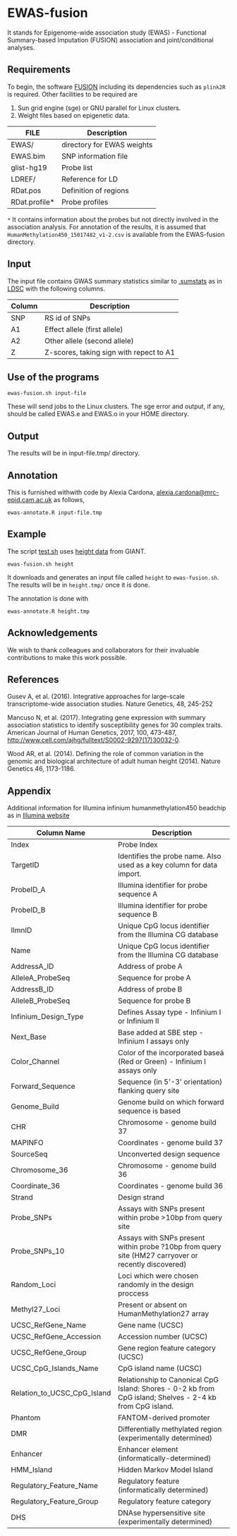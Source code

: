 # EWAS-fusion

It stands for Epigenome-wide association study (EWAS) - Functional Summary-based Imputation (FUSION) association and joint/conditional analyses.

## Requirements

To begin, the software [FUSION](http://gusevlab.org/projects/fusion/) including its dependencies such as `plink2R` is required. Other facilities to be required are

1. Sun grid engine (sge) or GNU parallel for Linux clusters.
2. Weight files based on epigenetic data.

FILE | Description
-----|---------------------------
EWAS/ | directory for EWAS weights
EWAS.bim | SNP information file
glist-hg19 | Probe list
LDREF/ | Reference for LD
RDat.pos | Definition of regions
RDat.profile* | Probe profiles

`*` It contains information about the probes but not directly involved in the association analysis. For annotation of the results, it is assumed that `HumanMethylation450_15017482_v1-2.csv` is available from the EWAS-fusion directory.

## Input

The input file contains GWAS summary statistics similar to [.sumstats](https://github.com/bulik/ldsc/wiki/Summary-Statistics-File-Format) as in [LDSC](https://github.com/bulik/ldsc) with the following columns.

   Column | Description
   ------|--------------  
   SNP | RS id of SNPs
   A1 | Effect allele (first allele)
   A2 | Other allele (second allele)
   Z | Z-scores, taking sign with repect to A1

## Use of the programs
```
ewas-fusion.sh input-file
```
These will send jobs to the Linux clusters. The sge error and output, if any, should be called EWAS.e and EWAS.o in your HOME directory.

## Output

The results will be in input-file.tmp/ directory.

## Annotation

This is furnished withwith code by Alexia Cardona, alexia.cardona@mrc-epid.cam.ac.uk as follows,
```
ewas-annotate.R input-file.tmp
```

## Example

The script [test.sh](test.sh) uses [height data](http://portals.broadinstitute.org/collaboration/giant/images/0/01/GIANT_HEIGHT_Wood_et_al_2014_publicrelease_HapMapCeuFreq.txt.gz) from GIANT.
```
ewas-fusion.sh height
```
It downloads and generates an input file called `height` to `ewas-fusion.sh`. The results will be in `height.tmp/` once it is done.

The annotation is done with
```
ewas-annotate.R height.tmp
```

## Acknowledgements

We wish to thank colleagues and collaborators for their invaluable contributions to make this work possible.

## References

Gusev A, et al. (2016). Integrative approaches for large-scale transcriptome-wide association studies. Nature Genetics, 48, 245-252

Mancuso N, et al. (2017). Integrating gene expression with summary association statistics to identify susceptibility genes for 30 complex traits. American Journal of Human Genetics, 2017, 100, 473-487, http://www.cell.com/ajhg/fulltext/S0002-9297(17)30032-0.

Wood AR, et al. (2014). Defining the role of common variation in the genomic and biological architecture of adult human height (2014). Nature Genetics 46, 1173-1186.

## Appendix
Additional information for Illumina infinium humanmethylation450 beadchip as in [Illumina website](https://support.illumina.com/array/array_kits/infinium_humanmethylation450_beadchip_kit/downloads.html)

Column Name|Description
-----|-----------------
Index|Probe Index
TargetID|Identifies the probe name. Also used as a key column for data import.
ProbeID_A|Illumina identifier for probe sequence A
ProbeID_B|Illumina identifier for probe sequence B
IlmnID|Unique CpG locus identifier from the Illumina CG database
Name|Unique CpG locus identifier from the Illumina CG database
AddressA_ID|Address of probe A
AlleleA_ProbeSeq|Sequence for probe A
AddressB_ID|Address of probe  B
AlleleB_ProbeSeq|Sequence for probe B
Infinium_Design_Type|Defines Assay type - Infinium I or Infinium II
Next_Base|Base added at SBE step - Infinium I assays only
Color_Channel|Color of the incorporated baseá (Red or Green) - Infinium I assays only
Forward_Sequence|Sequence (in 5'-3' orientation) flanking query site
Genome_Build|Genome build on which forward sequence is based
CHR|Chromosome - genome build 37
MAPINFO|Coordinates - genome build 37
SourceSeq|Unconverted design sequence
Chromosome_36|Chromosome - genome build 36
Coordinate_36|Coordinates - genome build 36
Strand|Design strand
Probe_SNPs|Assays with SNPs present within probe >10bp from query site
Probe_SNPs_10|Assays with SNPs present within probe ?10bp from query site (HM27 carryover or recently discovered)
Random_Loci|Loci which were chosen randomly in the design proccess
Methyl27_Loci|Present or absent on HumanMethylation27 array
UCSC_RefGene_Name|Gene name (UCSC)
UCSC_RefGene_Accession|Accession number (UCSC)
UCSC_RefGene_Group|Gene region feature category (UCSC)
UCSC_CpG_Islands_Name|CpG island name (UCSC)
Relation_to_UCSC_CpG_Island|Relationship to Canonical CpG Island: Shores - 0-2 kb from CpG island; Shelves - 2-4 kb from CpG island.
Phantom|FANTOM-derived promoter
DMR|Differentially methylated region (experimentally determined)
Enhancer|Enhancer element (informatically-determined)
HMM_Island|Hidden Markov Model Island
Regulatory_Feature_Name|Regulatory feature (informatically determined)
Regulatory_Feature_Group|Regulatory feature category
DHS|DNAse hypersensitive site (experimentally determined)
